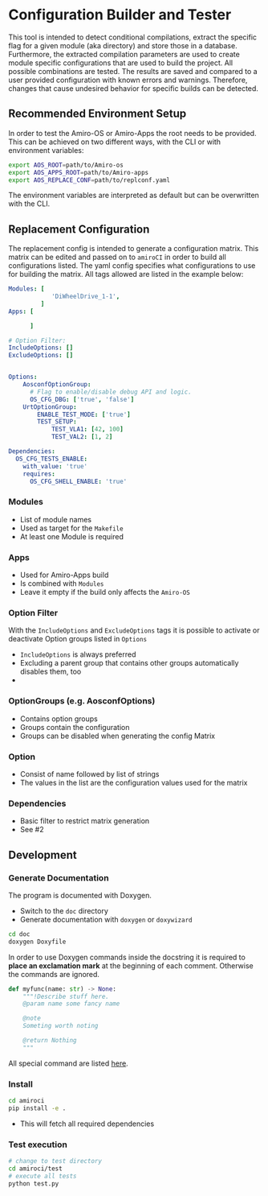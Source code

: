 # Configuration Builder and Tester
This tool is intended to detect conditional compilations, extract the specific flag
for a given module (aka directory) and store those in a database.
Furthermore, the extracted compilation parameters are used to create module specific configurations that
are used to build the project.
All possible combinations are tested. The results are saved and compared to a user provided configuration with
known errors and warnings.
Therefore, changes that cause undesired behavior for specific builds can be detected.

## Recommended Environment Setup
In order to test the Amiro-OS or Amiro-Apps the root needs to be provided.
This can be achieved on two different ways, with the CLI
or with environment variables:

```bash
export AOS_ROOT=path/to/Amiro-os
export AOS_APPS_ROOT=path/to/Amiro-apps
export AOS_REPLACE_CONF=path/to/replconf.yaml
```
The environment variables are interpreted as default but can be overwritten with the CLI.

## Replacement Configuration
The replacement config is intended to generate a configuration matrix.
This matrix can be edited and passed on to `amiroCI` in order to build all configurations listed.
The yaml config specifies what configurations to use for building the matrix.
All tags allowed are listed in the example below:

```yaml
Modules: [
            'DiWheelDrive_1-1',
         ]
Apps: [

      ]

# Option Filter:
IncludeOptions: []
ExcludeOptions: []


Options:
    AosconfOptionGroup:
      # Flag to enable/disable debug API and logic.
      OS_CFG_DBG: ['true', 'false']
    UrtOptionGroup:
		ENABLE_TEST_MODE: ['true']
		TEST_SETUP:
			TEST_VLA1: [42, 100]
			TEST_VAL2: [1, 2]

Dependencies:
  OS_CFG_TESTS_ENABLE:
    with_value: 'true'
    requires:
      OS_CFG_SHELL_ENABLE: 'true'
```
### Modules
* List of module names
* Used as target for the `Makefile`
* At least one Module is required

### Apps
* Used for Amiro-Apps build
* Is combined with `Modules`
* Leave it empty if the build only affects the `Amiro-OS`

### Option Filter
With the `IncludeOptions` and `ExcludeOptions` tags it is possible to
activate or deactivate Option groups listed in `Options`
* `IncludeOptions` is always preferred
* Excluding a parent group that contains other groups automatically disables them, too
*

### OptionGroups (e.g. AosconfOptions)
* Contains option groups
* Groups contain the configuration
* Groups can be disabled when generating the config Matrix

### Option
* Consist of name followed by list of strings
* The values in the list are the configuration values used for the matrix

### Dependencies
* Basic filter to restrict matrix generation
* See #2

## Development

### Generate Documentation
The program is documented with Doxygen.
* Switch to the `doc` directory
* Generate documentation with `doxygen` or `doxywizard`
```bash
cd doc
doxygen Doxyfile
```
In order to use Doxygen commands inside the docstring it is required to
**place an exclamation mark** at the beginning of each comment.
Otherwise the commands are ignored.
```python
def myfunc(name: str) -> None:
	"""!Describe stuff here.
	@param name some fancy name

	@note
	Someting worth noting

	@return Nothing
	"""
```
All special command are listed [here](https://www.doxygen.nl/manual/commands.html#cmddef).

### Install
```bash
cd amiroci
pip install -e .
```
* This will fetch all required dependencies

### Test execution
```bash
# change to test directory
cd amiroci/test
# execute all tests
python test.py
```
<!-- ## General Architecture -->
<!-- <img src="assets/architecture.png" -->
<!--      alt="Architecture" -->
<!--      style="float: left; margin-right: 10px;" /> -->

<!-- ## Search Module -->
<!-- ## Configuration Module -->
<!-- ## AutoCompile Module -->
<!-- ## Reporter Module -->
<!-- ## CLI -->
